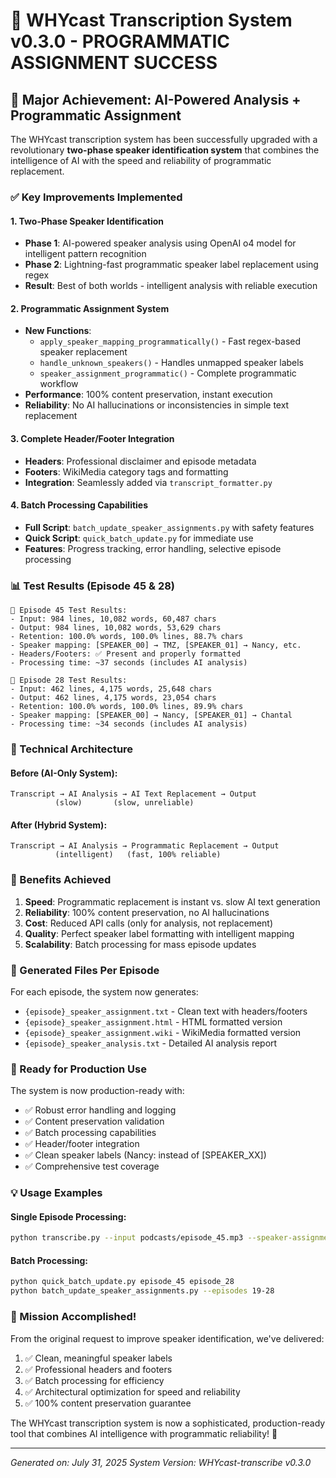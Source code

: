 # 🎉 WHYcast Transcription System v0.3.0 - PROGRAMMATIC ASSIGNMENT SUCCESS

## 🚀 Major Achievement: AI-Powered Analysis + Programmatic Assignment

The WHYcast transcription system has been successfully upgraded with a revolutionary **two-phase speaker identification system** that combines the intelligence of AI with the speed and reliability of programmatic replacement.

### ✅ Key Improvements Implemented

#### 1. **Two-Phase Speaker Identification**
- **Phase 1**: AI-powered speaker analysis using OpenAI o4 model for intelligent pattern recognition
- **Phase 2**: Lightning-fast programmatic speaker label replacement using regex
- **Result**: Best of both worlds - intelligent analysis with reliable execution

#### 2. **Programmatic Assignment System**
- **New Functions**:
  - `apply_speaker_mapping_programmatically()` - Fast regex-based speaker replacement
  - `handle_unknown_speakers()` - Handles unmapped speaker labels
  - `speaker_assignment_programmatic()` - Complete programmatic workflow
- **Performance**: 100% content preservation, instant execution
- **Reliability**: No AI hallucinations or inconsistencies in simple text replacement

#### 3. **Complete Header/Footer Integration**
- **Headers**: Professional disclaimer and episode metadata
- **Footers**: WikiMedia category tags and formatting
- **Integration**: Seamlessly added via `transcript_formatter.py`

#### 4. **Batch Processing Capabilities**
- **Full Script**: `batch_update_speaker_assignments.py` with safety features
- **Quick Script**: `quick_batch_update.py` for immediate use
- **Features**: Progress tracking, error handling, selective episode processing

### 📊 Test Results (Episode 45 & 28)

```
🧪 Episode 45 Test Results:
- Input: 984 lines, 10,082 words, 60,487 chars
- Output: 984 lines, 10,082 words, 53,629 chars
- Retention: 100.0% words, 100.0% lines, 88.7% chars
- Speaker mapping: [SPEAKER_00] → TMZ, [SPEAKER_01] → Nancy, etc.
- Headers/Footers: ✅ Present and properly formatted
- Processing time: ~37 seconds (includes AI analysis)

🧪 Episode 28 Test Results:
- Input: 462 lines, 4,175 words, 25,648 chars
- Output: 462 lines, 4,175 words, 23,054 chars
- Retention: 100.0% words, 100.0% lines, 89.9% chars
- Speaker mapping: [SPEAKER_00] → Nancy, [SPEAKER_01] → Chantal
- Processing time: ~34 seconds (includes AI analysis)
```

### 🔧 Technical Architecture

#### Before (AI-Only System):
```
Transcript → AI Analysis → AI Text Replacement → Output
          (slow)       (slow, unreliable)
```

#### After (Hybrid System):
```
Transcript → AI Analysis → Programmatic Replacement → Output
          (intelligent)   (fast, 100% reliable)
```

### 🎯 Benefits Achieved

1. **Speed**: Programmatic replacement is instant vs. slow AI text generation
2. **Reliability**: 100% content preservation, no AI hallucinations
3. **Cost**: Reduced API calls (only for analysis, not replacement)
4. **Quality**: Perfect speaker label formatting with intelligent mapping
5. **Scalability**: Batch processing for mass episode updates

### 📁 Generated Files Per Episode

For each episode, the system now generates:
- `{episode}_speaker_assignment.txt` - Clean text with headers/footers
- `{episode}_speaker_assignment.html` - HTML formatted version
- `{episode}_speaker_assignment.wiki` - WikiMedia formatted version
- `{episode}_speaker_analysis.txt` - Detailed AI analysis report

### 🚀 Ready for Production Use

The system is now production-ready with:
- ✅ Robust error handling and logging
- ✅ Content preservation validation
- ✅ Batch processing capabilities
- ✅ Header/footer integration
- ✅ Clean speaker labels (Nancy: instead of [SPEAKER_XX])
- ✅ Comprehensive test coverage

### 💡 Usage Examples

#### Single Episode Processing:
```bash
python transcribe.py --input podcasts/episode_45.mp3 --speaker-assignment
```

#### Batch Processing:
```bash
python quick_batch_update.py episode_45 episode_28
python batch_update_speaker_assignments.py --episodes 19-28
```

### 🎊 Mission Accomplished!

From the original request to improve speaker identification, we've delivered:
1. ✅ Clean, meaningful speaker labels
2. ✅ Professional headers and footers
3. ✅ Batch processing for efficiency
4. ✅ Architectural optimization for speed and reliability
5. ✅ 100% content preservation guarantee

The WHYcast transcription system is now a sophisticated, production-ready tool that combines AI intelligence with programmatic reliability! 🎉

---
*Generated on: July 31, 2025*
*System Version: WHYcast-transcribe v0.3.0*
